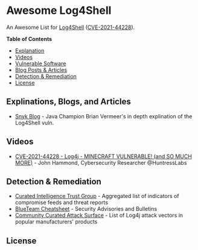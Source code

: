 # Awesome Log4Shell
An Awesome List for [Log4Shell](https://security.snyk.io/vuln/SNYK-JAVA-ORGAPACHELOGGINGLOG4J-2314720) ([CVE-2021-44228](https://cve.mitre.org/cgi-bin/cvename.cgi?name=CVE-2021-44228)).


**Table of Contents**
- [Explanation](https://github.com/snyk-labs/awesome-log4shell#explanations--blogs--and-articles)
- [Videos](https://github.com/snyk-labs/awesome-log4shell#videos)
- [Vulnerable Software](https://github.com/snyk-labs/awesome-log4shell#vulnerable-software)
- [Blog Posts & Articles](https://github.com/snyk-labs/awesome-log4shell#blog-posts--articles)
- [Detection & Remediation](https://github.com/snyk-labs/awesome-log4shell#detection--remediation)
- [License](https://github.com/snyk-labs/awesome-log4shell#license)

## Explinations, Blogs, and Articles
- [Snyk Blog](https://snyk.io/blog/log4j-rce-log4shell-vulnerability-cve-2021-4428/) - Java Champion Brian Vermeer's in depth explination of the Log4Shell vuln.

## Videos
- [CVE-2021-44228 - Log4j - MINECRAFT VULNERABLE! (and SO MUCH MORE)](https://www.youtube.com/watch?v=7qoPDq41xhQ) - John Hammond, Cybersecurity Researcher @HuntressLabs

## Detection & Remediation 
- [Curated Intelligence Trust Group](https://github.com/curated-intel/Log4Shell-IOCs) - Aggregated list of indicators of compromise feeds and threat reports
- [BlueTeam Cheatsheet](https://gist.github.com/SwitHak/b66db3a06c2955a9cb71a8718970c592) - Security Advisories and Bulletins
- [Community Curated Attack Surface](https://github.com/YfryTchsGD/Log4jAttackSurface) - List of Log4j attack vectors in popular manufacturers' products

## License
